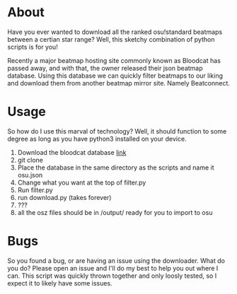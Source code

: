 # About
Have you ever wanted to download all the ranked osu!standard beatmaps between a certian star range? Well, this sketchy combination of python scripts is for you!

Recently a major beatmap hosting site commonly known as Bloodcat has passed away, and with that, the owner released their json beatmap database. Using this database we can quickly filter beatmaps to our liking and download them from another beatmap mirror site. Namely Beatconnect.


# Usage
So how do I use this marval of technology? Well, it should function to some degree as long as you have python3 installed on your device. 

1. Download the bloodcat database [link](https://drive.google.com/file/d/1jKdWteCHC3o4HCwYFjD8OF3-G6wKZSPB/view?usp=sharing)
2. git clone
3. Place the database in the same directory as the scripts and name it osu.json
4. Change what you want at the top of filter.py
5. Run filter.py
6. run download.py (takes forever)
7. ???
8. all the osz files should be in /output/ ready for you to import to osu

# Bugs
So you found a bug, or are having an issue using the downloader. What do you do?
Please open an issue and I'll do my best to help you out where I can. This script was quickly thrown together and only loosly tested, so I expect it to likely have some issues.
